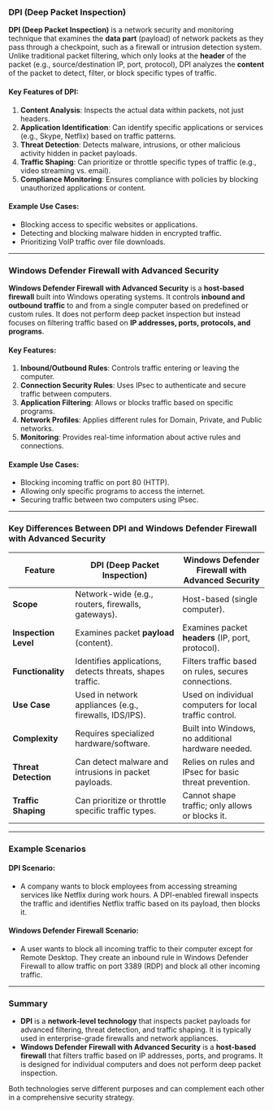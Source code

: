 ### DPI (Deep Packet Inspection)

**DPI (Deep Packet Inspection)** is a network security and monitoring technique that examines the **data part** (payload) of network packets as they pass through a checkpoint, such as a firewall or intrusion detection system. Unlike traditional packet filtering, which only looks at the **header** of the packet (e.g., source/destination IP, port, protocol), DPI analyzes the **content** of the packet to detect, filter, or block specific types of traffic.

#### Key Features of DPI:

1. **Content Analysis**: Inspects the actual data within packets, not just headers.
2. **Application Identification**: Can identify specific applications or services (e.g., Skype, Netflix) based on traffic patterns.
3. **Threat Detection**: Detects malware, intrusions, or other malicious activity hidden in packet payloads.
4. **Traffic Shaping**: Can prioritize or throttle specific types of traffic (e.g., video streaming vs. email).
5. **Compliance Monitoring**: Ensures compliance with policies by blocking unauthorized applications or content.

#### Example Use Cases:

- Blocking access to specific websites or applications.
- Detecting and blocking malware hidden in encrypted traffic.
- Prioritizing VoIP traffic over file downloads.

---

### Windows Defender Firewall with Advanced Security

**Windows Defender Firewall with Advanced Security** is a **host-based firewall** built into Windows operating systems. It controls **inbound and outbound traffic** to and from a single computer based on predefined or custom rules. It does not perform deep packet inspection but instead focuses on filtering traffic based on **IP addresses, ports, protocols, and programs**.

#### Key Features:

1. **Inbound/Outbound Rules**: Controls traffic entering or leaving the computer.
2. **Connection Security Rules**: Uses IPsec to authenticate and secure traffic between computers.
3. **Application Filtering**: Allows or blocks traffic based on specific programs.
4. **Network Profiles**: Applies different rules for Domain, Private, and Public networks.
5. **Monitoring**: Provides real-time information about active rules and connections.

#### Example Use Cases:

- Blocking incoming traffic on port 80 (HTTP).
- Allowing only specific programs to access the internet.
- Securing traffic between two computers using IPsec.

---

### Key Differences Between DPI and Windows Defender Firewall with Advanced Security

| Feature              | DPI (Deep Packet Inspection)                              | Windows Defender Firewall with Advanced Security        |
| -------------------- | --------------------------------------------------------- | ------------------------------------------------------- |
| **Scope**            | Network-wide (e.g., routers, firewalls, gateways).        | Host-based (single computer).                           |
| **Inspection Level** | Examines packet **payload** (content).                    | Examines packet **headers** (IP, port, protocol).       |
| **Functionality**    | Identifies applications, detects threats, shapes traffic. | Filters traffic based on rules, secures connections.    |
| **Use Case**         | Used in network appliances (e.g., firewalls, IDS/IPS).    | Used on individual computers for local traffic control. |
| **Complexity**       | Requires specialized hardware/software.                   | Built into Windows, no additional hardware needed.      |
| **Threat Detection** | Can detect malware and intrusions in packet payloads.     | Relies on rules and IPsec for basic threat prevention.  |
| **Traffic Shaping**  | Can prioritize or throttle specific traffic types.        | Cannot shape traffic; only allows or blocks it.         |

---

### Example Scenarios

#### DPI Scenario:

- A company wants to block employees from accessing streaming services like Netflix during work hours. A DPI-enabled firewall inspects the traffic and identifies Netflix traffic based on its payload, then blocks it.

#### Windows Defender Firewall Scenario:

- A user wants to block all incoming traffic to their computer except for Remote Desktop. They create an inbound rule in Windows Defender Firewall to allow traffic on port 3389 (RDP) and block all other incoming traffic.

---

### Summary

- **DPI** is a **network-level technology** that inspects packet payloads for advanced filtering, threat detection, and traffic shaping. It is typically used in enterprise-grade firewalls and network appliances.
- **Windows Defender Firewall with Advanced Security** is a **host-based firewall** that filters traffic based on IP addresses, ports, and programs. It is designed for individual computers and does not perform deep packet inspection.

Both technologies serve different purposes and can complement each other in a comprehensive security strategy.
